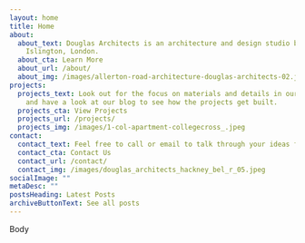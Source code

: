 ```yaml
---
layout: home
title: Home
about:
  about_text: Douglas Architects is an architecture and design studio based in
    Islington, London.
  about_cta: Learn More
  about_url: /about/
  about_img: /images/allerton-road-architecture-douglas-architects-02.jpeg
projects:
  projects_text: Look out for the focus on materials and details in our projects
    and have a look at our blog to see how the projects get built.
  projects_cta: View Projects
  projects_url: /projects/
  projects_img: /images/1-col-apartment-collegecross_.jpeg
contact:
  contact_text: Feel free to call or email to talk through your ideas for a project.
  contact_cta: Contact Us
  contact_url: /contact/
  contact_img: /images/douglas_architects_hackney_bel_r_05.jpeg
socialImage: ""
metaDesc: ""
postsHeading: Latest Posts
archiveButtonText: See all posts
---
```

B﻿ody
